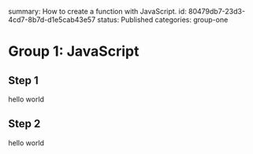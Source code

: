 summary: How to create a function with JavaScript.
id: 80479db7-23d3-4cd7-8b7d-d1e5cab43e57
status: Published
categories: group-one

# Group 1: JavaScript

## Step 1

hello world

## Step 2

hello world